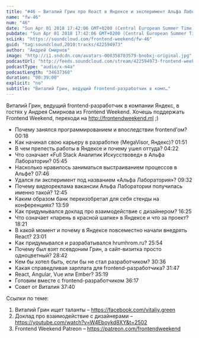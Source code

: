 ```yaml
---
title: "#46 – Виталий Грин про React в Яндексе и эксперимент Альфа Лаборатории"
name: "fw-46"
num: "46"
date: "Sun Apr 01 2018 17:42:06 GMT+0200 (Central European Summer Time)"
pubdate: "Sun Apr 01 2018 17:42:06 GMT+0200 (Central European Summer Time)"
scLink: "https://soundcloud.com/frontend-weekend/fw-46"
guid: "tag:soundcloud,2010:tracks/422594973"
author: "Андрей Смирнов"
image: "http://i1.sndcdn.com/avatars-000358703579-bnobxj-original.jpg"
podcastUrl: "http://feeds.soundcloud.com/stream/422594973-frontend-weekend-fw-46.m4a"
podcastType: "audio/x-m4a"
podcastLength: "34637360"
duration: "00:39:00"
explicit: "no"
subtitle: "Виталий Грин, ведущий frontend-разработчик в комп…"
---
```

Виталий Грин, ведущий frontend-разработчик в компании Яндекс, в гостях у Андрея Смирнова из Frontend Weekend. Хочешь поддержать Frontend Weekend, переходи на http://frontendweekend.ml ;) 

- Почему занялся программированием и впоследствии frontend’ом? 00:18
- Как начинал свою карьеру в разработке (MegaVisor, Яндекс)? 01:51
- В чем прелесть работы в Яндексе и почему ушел оттуда? 04:22
- Что означает «Full Stack Аналитик Искусствовед» в Альфа Лаборатории? 05:45
- Насколько нравилось заниматься выстраиванием процессов в Альфе? 07:46
- Удался ли эксперимент под названием «Альфа Лаборатория»? 09:32
- Почему видеореклама вакансии Альфа Лаборатории получилась именно такой? 12:45
- Каким образом банк переизобретал для себя стенды на конференциях? 13:59
- Как придумывался доклад про взаимодействие с дизайнером? 16:25
- Что означает «парень в красной шапке» в Яндексе и что за проект? 18:21
- В какой момент и почему в Яндексе повсеместно начали внедрять React? 23:01
- Как придумывался и разрабатывался hrumhrom.ru? 25:54
- Почему был взят псевдоним Грин, а сайт-визитка просто одноцветный? 28:42
- Кем бы хотел быть, если бы не стал разработчиком? 30:36
- Какая справедливая зарплата для frontend-разработчика? 31:47
- React, Angular, Vue или Ember? 35:19
- Готовим вместе с frontend-разработчиком 36:17
- Совет от Виталия 37:40

Ссылки по теме:
1) Виталий Грин ищет таланты – https://facebook.com/vitaliy.green
2) Доклад про взаимодействие с дизайнерами – https://youtube.com/watch?v=W4Eboykd8XY&t=2502
3) Frontend Weekend Patreon – https://patreon.com/frontendweekend